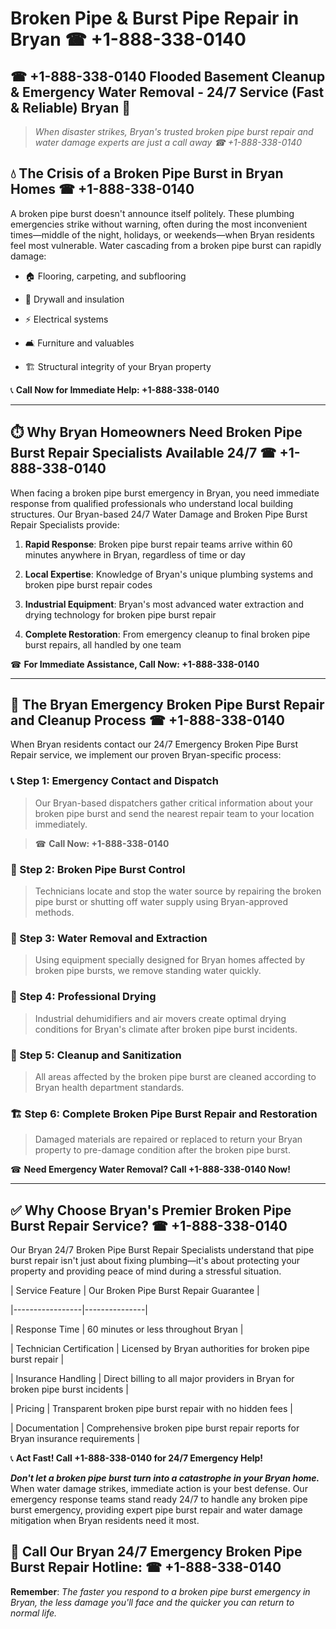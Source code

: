 # Broken Pipe & Burst Pipe Repair in Bryan ☎ +1-888-338-0140  
## ☎ +1-888-338-0140 Flooded Basement Cleanup & Emergency Water Removal - 24/7 Service (Fast & Reliable) Bryan 🚨  

> *When disaster strikes, Bryan's trusted broken pipe burst repair and water damage experts are just a call away ☎ +1-888-338-0140*  

## 💧 The Crisis of a Broken Pipe Burst in Bryan Homes ☎ +1-888-338-0140  

A broken pipe burst doesn't announce itself politely. These plumbing emergencies strike without warning, often during the most inconvenient times—middle of the night, holidays, or weekends—when Bryan residents feel most vulnerable. Water cascading from a broken pipe burst can rapidly damage:  

* 🏠 Flooring, carpeting, and subflooring  
* 🧱 Drywall and insulation  
* ⚡ Electrical systems  
* 🛋️ Furniture and valuables  
* 🏗️ Structural integrity of your Bryan property  

📞 **Call Now for Immediate Help: +1-888-338-0140**  

---  

## ⏱️ Why Bryan Homeowners Need Broken Pipe Burst Repair Specialists Available 24/7 ☎ +1-888-338-0140  

When facing a broken pipe burst emergency in Bryan, you need immediate response from qualified professionals who understand local building structures. Our Bryan-based 24/7 Water Damage and Broken Pipe Burst Repair Specialists provide:  

1. **Rapid Response**: Broken pipe burst repair teams arrive within 60 minutes anywhere in Bryan, regardless of time or day  
2. **Local Expertise**: Knowledge of Bryan's unique plumbing systems and broken pipe burst repair codes  
3. **Industrial Equipment**: Bryan's most advanced water extraction and drying technology for broken pipe burst repair  
4. **Complete Restoration**: From emergency cleanup to final broken pipe burst repairs, all handled by one team  

☎ **For Immediate Assistance, Call Now: +1-888-338-0140**  

---  

## 🔧 The Bryan Emergency Broken Pipe Burst Repair and Cleanup Process ☎ +1-888-338-0140  

When Bryan residents contact our 24/7 Emergency Broken Pipe Burst Repair service, we implement our proven Bryan-specific process:  

### 📞 Step 1: Emergency Contact and Dispatch  
> Our Bryan-based dispatchers gather critical information about your broken pipe burst and send the nearest repair team to your location immediately.  
> ☎ **Call Now: +1-888-338-0140**  

### 🚿 Step 2: Broken Pipe Burst Control  
> Technicians locate and stop the water source by repairing the broken pipe burst or shutting off water supply using Bryan-approved methods.  

### 🌊 Step 3: Water Removal and Extraction  
> Using equipment specially designed for Bryan homes affected by broken pipe bursts, we remove standing water quickly.  

### 💨 Step 4: Professional Drying  
> Industrial dehumidifiers and air movers create optimal drying conditions for Bryan's climate after broken pipe burst incidents.  

### 🧼 Step 5: Cleanup and Sanitization  
> All areas affected by the broken pipe burst are cleaned according to Bryan health department standards.  

### 🏗️ Step 6: Complete Broken Pipe Burst Repair and Restoration  
> Damaged materials are repaired or replaced to return your Bryan property to pre-damage condition after the broken pipe burst.  

☎ **Need Emergency Water Removal? Call +1-888-338-0140 Now!**  

---  

## ✅ Why Choose Bryan's Premier Broken Pipe Burst Repair Service? ☎ +1-888-338-0140  

Our Bryan 24/7 Broken Pipe Burst Repair Specialists understand that pipe burst repair isn't just about fixing plumbing—it's about protecting your property and providing peace of mind during a stressful situation.  

| Service Feature | Our Broken Pipe Burst Repair Guarantee |  
|-----------------|---------------|  
| Response Time | 60 minutes or less throughout Bryan |  
| Technician Certification | Licensed by Bryan authorities for broken pipe burst repair |  
| Insurance Handling | Direct billing to all major providers in Bryan for broken pipe burst incidents |  
| Pricing | Transparent broken pipe burst repair with no hidden fees |  
| Documentation | Comprehensive broken pipe burst repair reports for Bryan insurance requirements |  

📞 **Act Fast! Call +1-888-338-0140 for 24/7 Emergency Help!**  

***Don't let a broken pipe burst turn into a catastrophe in your Bryan home.*** When water damage strikes, immediate action is your best defense. Our emergency response teams stand ready 24/7 to handle any broken pipe burst emergency, providing expert pipe burst repair and water damage mitigation when Bryan residents need it most.  

## 📱 Call Our Bryan 24/7 Emergency Broken Pipe Burst Repair Hotline: ☎ +1-888-338-0140  

**Remember**: *The faster you respond to a broken pipe burst emergency in Bryan, the less damage you'll face and the quicker you can return to normal life.*